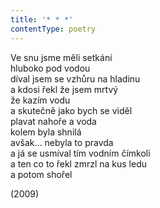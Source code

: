 ```yaml
---
title: '* * *'
contentType: poetry
---
```


<section>

Ve snu jsme měli setkání  
hluboko pod vodou  
díval jsem se vzhůru na hladinu  
a kdosi řekl že jsem mrtvý  
že kazím vodu  
a skutečně jako bych se viděl  
plavat nahoře a voda  
kolem byla shnilá  
avšak… nebyla to pravda  
a já se usmíval tím vodním čímkoli  
a ten co to řekl zmrzl na kus ledu  
a potom shořel

</section>

<section>

(2009)

</section>
